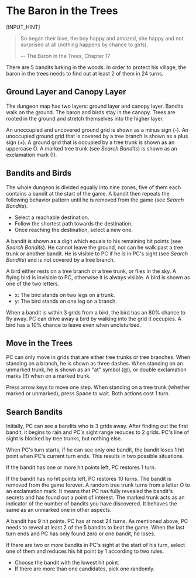 # The Baron in the Trees

[INPUT_HINT]

> So began their love, the boy happy and amazed, she happy and not surprised at all (nothing happens by chance to girls).
>
> -- The Baron in the Trees, Chapter 17

There are 5 bandits lurking in the woods. In order to protect his village, the baron in the trees needs to find out at least 2 of them in 24 turns.

## Ground Layer and Canopy Layer

The dungeon map has two layers: ground layer and canopy layer. Bandits walk on the ground. The baron and birds stay in the canopy. Trees are rooted in the ground and stretch themselves into the higher layer.

An unoccupied and uncovered ground grid is shown as a minus sign (-). An unoccupied ground grid that is covered by a tree branch is shown as a plus sign (+). A ground grid that is occupied by a tree trunk is shown as an uppercase O. A marked tree trunk (see *Search Bandits*) is shown as an exclamation mark (!).

## Bandits and Birds

The whole dungeon is divided equally into nine zones, five of them each contains a bandit at the start of the game. A bandit then repeats the following behavior pattern until he is removed from the game (see *Search Bandits*).

* Select a reachable destination.
* Follow the shortest path towards the destination.
* Once reaching the destination, select a new one.

A bandit is shown as a digit which equals to his remaining hit points (see *Search Bandits*). He cannot leave the ground, nor can he walk past a tree trunk or another bandit. He is visible to PC if he is in PC's sight (see *Search Bandits*) and is not covered by a tree branch.

A bird either rests on a tree branch or a tree trunk, or flies in the sky. A flying bird is invisible to PC, otherwise it is always visible. A bird is shown as one of the two letters.

* x: The bird stands on two legs on a trunk.
* y: The bird stands on one leg on a branch.

When a bandit is within 3 grids from a bird, the bird has an 80% chance to fly away. PC can drive away a bird by walking into the grid it occupies. A bird has a 10% chance to leave even when undisturbed.

## Move in the Trees

PC can only move in grids that are either tree trunks or tree branches. When standing on a branch, he is shown as three dashes. When standing on an unmarked trunk, he is shown as an "at" symbol (@), or double exclamation marks (!!) when on a marked trunk.

Press arrow keys to move one step. When standing on a tree trunk (whether marked or unmarked), press Space to wait. Both actions cost 1 turn.

## Search Bandits

Initially, PC can see a bandits who is 3 grids away. After finding out the first bandit, it begins to rain and PC's sight range reduces to 2 grids. PC's line of sight is blocked by tree trunks, but nothing else.

When PC's turn starts, if he can see only one bandit, the bandit loses 1 hit point when PC's current turn ends. This results in two possible situations.

If the bandit has one or more hit points left, PC restores 1 turn.

If the bandit has no hit points left, PC restores 10 turns. The bandit is removed from the game forever. A random tree trunk turns from a letter O to an exclamation mark. It means that PC has fully revealed the bandit's secrets and has found out a point of interest. The marked trunk acts as an indicator of the number of bandits you have discovered. It behaves the same as an unmarked one in other aspects.

A bandit has 9 hit points. PC has at most 24 turns. As mentioned above, PC needs to reveal at least 2 of the 5 bandits to beat the game. When the last turn ends and PC has only found zero or one bandit, he loses.

If there are two or more bandits in PC's sight at the start of his turn, select one of them and reduces his hit point by 1 according to two rules.

* Choose the bandit with the lowest hit point.
* If there are more than one candidates, pick one randomly.
